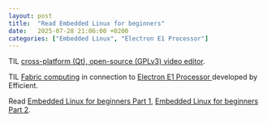 ```yaml
---
layout: post
title:  "Read Embedded Linux for beginners"
date:   2025-07-28 21:06:00 +0200
categories: ["Embedded Linux", "Electron E1 Processor"]
---
```

TIL [cross-platform (Qt), open-source (GPLv3) video editor](https://github.com/mltframework/shotcut).

TIL [Fabric computing](https://en.wikipedia.org/wiki/Fabric_computing) in connection to [Electron E1 Processor
](https://www.efficient.computer) developed by Efficient.

Read [Embedded Linux for beginners Part 1](https://habr.com/ru/articles/924624/), [Embedded Linux for beginners Part 2](https://habr.com/ru/articles/925804/).
